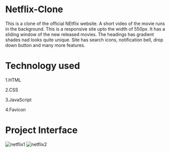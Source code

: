 # Netflix-Clone
This is a clone of the official NEtflix website. A short video of the movie runs in the background. This is a responsive site upto the width of 550px. It has a sliding window of the new released movies. The headings has gradient shades nad looks quite unique. Site has search icons, notification bell, drop down button and many more features.
# Technology used

1.HTML

2.CSS

3.JavaScript

4.Favicon

# Project Interface
![netflix1](https://user-images.githubusercontent.com/110116134/194764229-859c1ffb-495a-4018-ad99-85faaa20c513.PNG)
![netflix2](https://user-images.githubusercontent.com/110116134/194764243-fdf4d490-18a1-4c74-b1c6-10316adfe50c.PNG)

